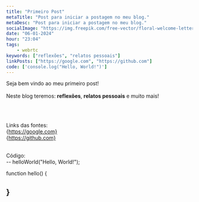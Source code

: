 ```yaml
---
title: "Primeiro Post"
metaTitle: "Post para iniciar a postagem no meu blog."
metaDesc: "Post para iniciar a postagem no meu blog."
socialImage: "https://img.freepik.com/free-vector/floral-welcome-lettering-concept_23-2147902326.jpg?size=338&ext=jpg&ga=GA1.1.1412446893.1704499200&semt=ais"
date: "06-01-2024"
hour: "23:04"
tags:
    - webrtc
keywords: ["reflexões", "relatos pessoais"]
linkPosts: ["https://google.com", "https://github.com"]
code: ['console.log("Hello, World!")']
---
```


Seja bem vindo ao meu primeiro post!
<br>
<br>
Neste blog teremos: **reflexões**, **relatos pessoais** e muito mais!

<br><br>

Links das fontes: 
<br>
{https://google.com}
<br>
{https://github.com}

<br>
Código:
<br>
--
helloWorld("Hello, World!");

function hello() {

}
--